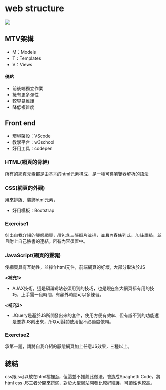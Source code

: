 # web structure

![](https://i.imgur.com/gEKUsov.png)

## MTV架構
* M：Models
* T：Templates
* V：Views
#### 優點
* 前後端獨立作業
* 擁有更多彈性
* 較容易維護
* 降低複雜度

## Front end 
* 環境架設：VScode
* 教學平台：w3school
* 好用工具：codepen

### HTML(網頁的骨幹)
 所有的網頁元素都是由基本的html元素構成，是一種可供瀏覽器解析的語法


### CSS(網頁的外觀)
用來排版、裝飾html元素，

* 好用模板：Bootstrap

### Exercise1 
刻出自我介紹的靜態網頁，須包含三張照片並排，並且內容條列式、加註重點，並且附上自己臉書的連結。所有內容須置中。



### JavaScript(網頁的靈魂)
使網頁具有互動性，並操作html元件，前端網頁的好壞，大部分取決於JS

**<補充1>** 
* AJAX技術，這是碩論網站必須用到的技巧，也是現在各大網頁都有用的技巧，上手需一段時間，有額外時間可以多練習。

**<補充2>** 
* JQuery是基於JS所開發出來的套件，使用方便有效率、但有辦不到的功能還是要靠JS刻出來，所以可斟酌使用但不必過度依賴。 


### Exercise2 
承第一題，請將自我介紹的靜態網頁加上任意JS效果，三種以上。

## 總結

css跟js可以放在html檔裡面，但這並不推薦此做法，會造成Spaghetti Code。將html css JS三者分開來撰寫，對於大型網站開發比較好維護，可讀性也較高。